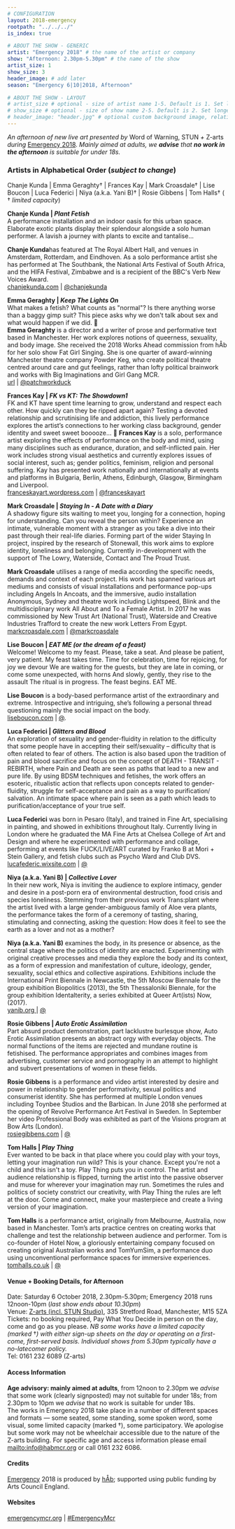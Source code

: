 ```yaml
---
# CONFIGURATION
layout: 2018-emergency
rootpath: "../../../"
is_index: true

# ABOUT THE SHOW - GENERIC
artist: "Emergency 2018" # the name of the artist or company
show: "Afternoon: 2.30pm-5.30pm" # the name of the show
artist_size: 1
show_size: 3
header_image: # add later
season: "Emergency 6|10|2018, Afternoon"

# ABOUT THE SHOW - LAYOUT
# artist_size # optional - size of artist name 1-5. Default is 1. Set longer names to lower values
# show_size # optional - size of show name 2-5. Default is 2. Set longer names to lower values
# header_image: "header.jpg" # optional custom background image, relative to current page
---
```

*An afternoon of new live art presented by* Word of Warning, STUN *+* Z-arts *during* [Emergency 2018](/current/2018-emergency). *Mainly aimed at adults, we **advise** that **no work in the afternoon** is suitable for under 18s.*              
         
### Artists in Alphabetical Order (*subject to change*)      
Chanje Kunda | Emma Geraghty† | Frances Kay | Mark Croasdale† | Lise Boucon | Luca Federici | Niya (a.k.a. Yani B)† | Rosie Gibbens | Tom Halls† ( † *limited capacity*)       
           
**Chanje Kunda | *Plant Fetish***         
A performance installation and an indoor oasis for this urban space. Elaborate exotic plants display their splendour alongside a solo human performer. A lavish a journey with plants to excite and tantalise...            
   
**Chanje Kunda**has featured at The Royal Albert Hall, and venues in Amsterdam, Rotterdam, and Eindhoven.  As a solo performance artist she has performed at The Southbank, the National Arts Festival of South Africa, and the HIFA Festival, Zimbabwe and is a recipient of the BBC's Verb New Voices Award.         
<a href="http://chanjekunda.com" target="_blank">chanjekunda.com</a> | <a href="http://twitter.com/chanjekunda" target="_blank">@chanjekunda</a>                     

**Emma Geraghty | *Keep The Lights On***         
What makes a fetish? What counts as "normal"? Is there anything worse than a baggy gimp suit? This piece asks why we don't talk about sex  and what would happen if we did.      
**Emma Geraghty** is a director and a writer of prose and performative text based in Manchester. Her work explores notions of queerness, sexuality, and body image.  She received the 2018 Works Ahead commission from hÅb for her solo show Fat Girl Singing. She is one quarter of award-winning Manchester theatre company Powder Keg, who create political theatre centred around care and gut feelings, rather than lofty political brainwork and works with Big Imaginations and Girl Gang MCR.         
<a href="http://" target="_blank">url</a> | <a href="http://twitter.com/patchworkduck" target="_blank">@patchworkduck</a>          

**Frances Kay | *FK vs KT: The Showdown1***      
FK and KT have spent time learning to grow, understand and respect each other. How quickly can they be ripped apart again? Testing a devoted relationship and scrutinising life and addiction, this lively performance explores the artist’s connections to her working class background, gender identity and sweet sweet booooze...                    
**Frances Kay** is a solo, performance artist exploring the effects of performance on the body and mind, using many disciplines such as endurance, duration, and self-inflicted pain. Her work includes strong visual aesthetics and currently explores issues of social interest, such as; gender politics, feminism, religion and personal suffering. Kay has presented work nationally and internationally at events and platforms in Bulgaria, Berlin, Athens, Edinburgh, Glasgow, Birmingham and Liverpool.           
<a href="http://franceskayart.wordpress.com" target="_blank">franceskayart.wordpress.com</a> | <a href="http://twitter.com/franceskayart" target="_blank">@franceskayart</a>   

**Mark Croasdale | *Staying In - A Date with a Diary***         
A shadowy figure sits waiting to meet you, longing for a connection, hoping for understanding. Can you reveal the person within? Experience an intimate, vulnerable moment with a stranger as you take a dive into their past through their real-life diaries. Forming part of the wider Staying In project, inspired by the research of Stonewall, this work aims to explore identity, loneliness and belonging. Currently in-development with the support of  The Lowry, Waterside, Contact and The Proud Trust.         
      
**Mark Croasdale** utilises a range of media according the specific needs, demands and context of each project.  His work has spanned various art mediums and consists of visual installations and performance pop-ups including Angels In Ancoats,  and the immersive, audio installation Anonymous, Sydney and theatre work including Lightspeed, Blink and the multidisciplinary work All About and To a Female Artist.   In 2017 he was commissioned by New Trust Art (National Trust), Waterside and Creative Industries Trafford to create the new work Letters From Egypt.                          
<a href="http://markcroasdale.com" target="_blank">markcroasdale.com</a> | <a href="http://twitter.com/markcroasdale" target="_blank">@markcroasdale</a>   

**Lise Boucon | *EAT ME (or the dream of a feast)***         
Welcome! Welcome to my feast. Please, take a seat. And please be patient, very patient. My feast takes time.  Time for celebration, time for rejoicing, for joy we devour  We are waiting for the guests, but they are late in coming, or come some unexpected, with horns  And slowly, gently, they rise to the assault   The ritual is in progress. The feast begins. EAT ME.       
               
**Lise Boucon** is a body-based performance artist of the extraordinary and extreme. Introspective and intriguing, she’s following a personal thread questioning mainly the social impact on the body.              
<a href="http://liseboucon.com" target="_blank">liseboucon.com</a> | <a href="http://twitter.com/" target="_blank">@</a>.                    
   
**Luca Federici | *Glitters and Blood***         
An exploration of sexuality and gender-fluidity in relation to the difficulty that some people have in accepting their self/sexuality – difficulty that is often related to fear of others. The action is also based upon the tradition of pain and blood sacrifice and focus on the concept of DEATH - TRANSIT - REBIRTH, where Pain and Death are seen as paths that lead to a new and pure life. By using BDSM techniques and fetishes, the work offers an esoteric, ritualistic action that reflects upon concepts related to gender-fluidity, struggle for self-acceptance and pain as a way to purification/ salvation. An intimate space where pain is seen as a path which leads to purification/acceptance of your true self.                 
      
**Luca Federici** was born in Pesaro (Italy), and trained in Fine Art, specialising in painting, and showed in exhibitions throughout Italy.  Currently living in London where he graduated the MA Fine Arts at Chelsea College of Art and Design and where he experimented with performance and collage, performing at events like FUCK/LIVE/ART curated by Franko B at Mori + Stein Gallery, and fetish clubs such as Psycho Ward and Club DVS.            
 <a href="http://lucafederic.wixsite.com/lucafederici" target="_blank">lucafederic.wixsite.com</a> | <a href="http://twitter.com/" target="_blank">@</a>   

**Niya (a.k.a. Yani B) | *Collective Lover***         
In their new work, Niya is inviting the audience to explore intimacy, gender and desire in a post-porn era of environmental destruction, food crisis and species loneliness.   Stemming from their previous work Trans:plant where the artist lived with a large gender-ambiguous family of Aloe vera plants, the performance takes the form of a ceremony of tasting, sharing, stimulating and connecting, asking the question: How does it feel to see the earth as a lover and not as a mother?                  
        
**Niya (a.k.a. Yani B)** examines the body, in its presence or absence, as the central stage where the politics of identity are enacted. Experimenting with original creative processes and media they explore the body and its context, as a form of expression and manifestation of culture, ideology, gender, sexuality, social ethics and collective aspirations. Exhibitions include the International Print Biennale in Newcastle, the 5th Moscow Biennale for the group exhibition Biopolitics (2013), the 5th Thessaloniki Biennale,  for the group exhibition Identalterity, a series exhibited at Queer Art(ists) Now, (2017).           
<a href="http://yanib.org  " target="_blank">yanib.org  </a> | <a href="http://twitter.com/" target="_blank">@</a>   

**Rosie Gibbens | *Auto Erotic Assimilation***         
Part absurd product demonstration, part lacklustre burlesque show, Auto Erotic Assimilation presents an abstract orgy with everyday objects. The normal functions of the items are rejected and mundane routine is fetishised. The performance appropriates and combines images from advertising, customer service and pornography in an attempt to highlight and subvert presentations of women in these fields.                    
  
**Rosie Gibbens** is a performance and video artist interested by desire and power in relationship to gender performativity, sexual politics and consumerist identity. She has performed at multiple London venues including Toynbee Studios and the Barbican. In June 2018 she performed at the opening of Revolve Performance Art Festival in Sweden. In September her video Professional Body was exhibited as part of the Visions program at Bow Arts (London).                        
<a href="http://rosiegibbens.com" target="_blank">rosiegibbens.com</a> | <a href="http://twitter.com/" target="_blank">@</a>   

**Tom Halls | *Play Thing***         
Ever wanted to be back in that place where you could play with your toys, letting your imagination run wild? This is your chance. Except you're not a child and this isn't a toy. Play Thing puts you in control. The artist and audience relationship is flipped, turning the artist into the passive observer and muse for wherever your imagination may run. Sometimes the rules and politics of society constrict our creativity, with Play Thing the rules are left at the door. Come and connect, make your masterpiece and create a living version of your imagination.                  
        
**Tom Halls** is a performance artist, originally from Melbourne, Australia, now based in Manchester. Tom’s arts practice centres on creating works that challenge and test the relationship between audience and performer. Tom is co-founder of Hotel Now, a gloriously entertaining company focused on creating original Australian works and TomYumSim, a performance duo using unconventional performance spaces for immersive experiences.        
<a href="http://tomhalls.co.uk" target="_blank">tomhalls.co.uk</a> | <a href="http://twitter.com/" target="_blank">@</a>   

#### Venue + Booking Details, for Afternoon           
Date: Saturday 6 October 2018, 2.30pm-5.30pm; Emergency 2018 runs 12noon-10pm (*last show ends about 10.30pm*)           
Venue: <a href="http://www.z-arts.org/about-us/getting-here" target="_blank">Z-arts (incl. STUN Studio)</a>, 335 Stretford Road, Manchester, M15 5ZA        
Tickets: no booking required, Pay What You Decide in person on the day, come and go as you please. *NB some works have a limited capacity (marked* †*) with either sign-up sheets on the day or operating on a first-come, first-served basis. Individual shows from 5.30pm typically have a no-latecomer policy.*       
Tel: 0161 232 6089 (Z-arts)          
         
#### Access Information       
**Age advisory: mainly aimed at adults**, from 12noon to 2.30pm we *advise* that some work (clearly signposted) may not suitable for under 18s; from 2.30pm to 10pm we *advise* that no work is suitable for under 18s.<br>The works in Emergency 2018 take place in a number of different spaces and formats — some seated, some standing, some spoken word, some visual, some limited capacity (marked †), some participatory. We apologise but some work may not be wheelchair accessible due to the nature of the Z-arts building. For specific age and access information please email <mailto:info@habmcr.org> or call 0161 232 6086.        
          
#### Credits         
[Emergency](/hab/emergency) 2018 is produced by [hÅb](/hab); supported using public funding by Arts Council England.        
        
#### Websites
<a href="http://emergencymcr.org" target="_blank">emergencymcr.org</a> | <a href="http://twitter.com/hashtag/EmergencyMcr" target="_blank">#EmergencyMcr</a>
